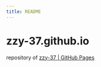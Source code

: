 ```yaml
---
title: README
---
```

# zzy-37.github.io

repository of [zzy-37 | GitHub Pages](https://zzy-37.github.io)
